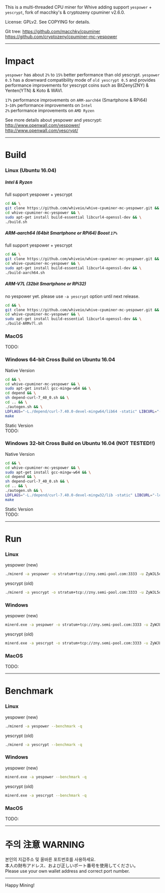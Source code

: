 This is a multi-threaded CPU miner for Whive adding support `yespower` + `yescrypt`, fork of macchky's & cryptozeny cpuminer v2.6.0.

License: GPLv2. See COPYING for details.

Git tree: https://github.com/macchky/cpuminer  https://github.com/cryptozeny/cpuminer-mc-yespower

*****
# Impact

`yespower` has about `2%` to `15%` better performance than old yescrypt. `yespower 0.5` has a downward compatibility mode of `old yescrypt 0.5` and provides performance improvements for yescrypt coins such as BitZeny(ZNY) & Yenten(YTN) & Koto & WAVI.

`17%`   performance improvements on `ARM-aarch64` (Smartphone & RPi64)  
`3~10%` performance improvements on `Intel`  
`2%`    performance improvements on `AMD Ryzen`   

See more details about yespower and yescrypt:  
http://www.openwall.com/yespower/  
http://www.openwall.com/yescrypt/  

*****

# Build

### Linux (Ubuntu 16.04)

##### Intel & Ryzen
full support yespower + yescrypt
```bash
cd && \
git clone https://github.com/whiveio/whive-cpuminer-mc-yespower.git && \
cd whive-cpuminer-mc-yespower && \
sudo apt-get install build-essential libcurl4-openssl-dev && \
./build.sh
```

##### ARM-aarch64 (64bit Smartphone or RPi64) Boost `17%`
full support yespower + yescrypt
```bash
cd && \
git clone https://github.com/whiveio/whive-cpuminer-mc-yespower.git && \
cd whive-cpuminer-mc-yespower && \
sudo apt-get install build-essential libcurl4-openssl-dev && \
./build-aarch64.sh
```

##### ARM-V7L (32bit Smartphone or RPi32)
no yespower yet. please use `-a yescrypt` option until next release.
```bash
cd && \
git clone https://github.com/whiveio/whive-cpuminer-mc-yespower.git && \
cd whive-cpuminer-mc-yespower && \
sudo apt-get install build-essential libcurl4-openssl-dev && \
./build-ARMv7l.sh
```

### MacOS
TODO:

### Windows 64-bit Cross Build on Ubuntu 16.04

Native Version
```bash
cd && \
cd whive-cpuminer-mc-yespower && \
sudo apt-get install gcc-mingw-w64 && \
cd depend && \
sh depend-curl-7_40_0.sh && \
cd .. && \
./autogen.sh && \
LDFLAGS="-L./depend/curl-7.40.0-devel-mingw64/lib64 -static" LIBCURL="-lcurldll" CFLAGS="-O3 -msse4.1 -funroll-loops -fomit-frame-pointer" ./configure --host=x86_64-w64-mingw32 --with-libcurl=depend/curl-7.40.0-devel-mingw64 && \
make
```

Static Version  
TODO:

### Windows 32-bit Cross Build on Ubuntu 16.04 (NOT TESTED!!)

Native Version
```bash
cd && \
cd whive-cpuminer-mc-yespower && \
sudo apt-get install gcc-mingw-w64 && \
cd depend && \
sh depend-curl-7_40_0.sh && \
cd .. && \
./autogen.sh && \
LDFLAGS="-L./depend/curl-7.40.0-devel-mingw32/lib -static" LIBCURL="-lcurldll" CFLAGS="-O3 -msse4.1 -funroll-loops -fomit-frame-pointer" ./configure --host=i686-w64-mingw32 --with-libcurl=depend/curl-7.40.0-devel-mingw32 && \
make
```

Static Version  
TODO:

*****

# Run

### Linux
yespower (new)
```bash
./minerd -a yespower -o stratum+tcp://zny.semi-pool.com:3333 -u ZyWJL5qp3qZQW85HVoT3ba2feJYsZ7aQ2v
```

yescrypt (old)
```bash
./minerd -a yescrypt -o stratum+tcp://zny.semi-pool.com:3333 -u ZyWJL5qp3qZQW85HVoT3ba2feJYsZ7aQ2v
```

### Windows
yespower (new)
```bash
minerd.exe -a yespower -o stratum+tcp://zny.semi-pool.com:3333 -u ZyWJL5qp3qZQW85HVoT3ba2feJYsZ7aQ2v
```

yescrypt (old)
```bash
minerd.exe -a yescrypt -o stratum+tcp://zny.semi-pool.com:3333 -u ZyWJL5qp3qZQW85HVoT3ba2feJYsZ7aQ2v
```

### MacOS
TODO:

*****

# Benchmark

### Linux
yespower (new)
```bash
./minerd -a yespower --benchmark -q
```

yescrypt (old)
```bash
./minerd -a yescrypt --benchmark -q
```

### Windows
yespower (new)
```bash
minerd.exe -a yespower --benchmark -q
```

yescrypt (old)
```bash
minerd.exe -a yescrypt --benchmark -q
```

### MacOS
TODO:

*****

# 주의 注意 WARNING
본인의 지갑주소 및 올바른 포트번호를 사용하세요.  
本人の財布アドレス、および正しいポート番号を使用してください。  
Please use your own wallet address and correct port number.  


*****


Happy Mining!
